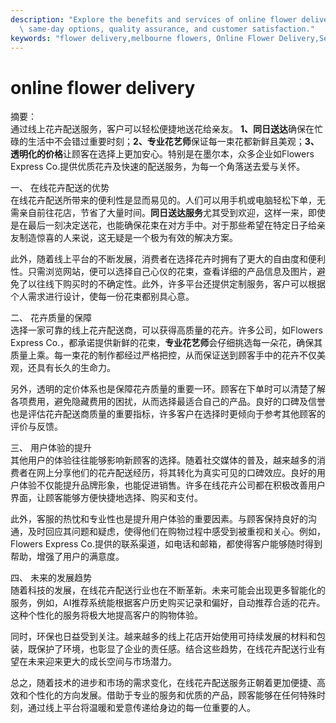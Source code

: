 ```yaml
---
description: "Explore the benefits and services of online flower delivery in Melbourne, including\
  \ same-day options, quality assurance, and customer satisfaction."
keywords: "flower delivery,melbourne flowers, Online Flower Delivery,Send Fresh Flowers in Melbourne"
---
```

# online flower delivery

摘要：  
通过线上花卉配送服务，客户可以轻松便捷地送花给亲友。 **1、同日送达**确保在忙碌的生活中不会错过重要时刻；**2、专业花艺师**保证每一束花都新鲜且美观；**3、透明化的价格**让顾客在选择上更加安心。特别是在墨尔本，众多企业如Flowers Express Co.提供优质花卉及快速的配送服务，为每一个角落送去爱与关怀。

一、 在线花卉配送的优势  
在线花卉配送所带来的便利性是显而易见的。人们可以用手机或电脑轻松下单，无需亲自前往花店，节省了大量时间。**同日送达服务**尤其受到欢迎，这样一来，即使是在最后一刻决定送花，也能确保花束在对方手中。对于那些希望在特定日子给亲友制造惊喜的人来说，这无疑是一个极为有效的解决方案。

此外，随着线上平台的不断发展，消费者在选择花卉时拥有了更大的自由度和便利性。只需浏览网站，便可以选择自己心仪的花束，查看详细的产品信息及图片，避免了以往线下购买时的不确定性。此外，许多平台还提供定制服务，客户可以根据个人需求进行设计，使每一份花束都别具心意。

二、 花卉质量的保障  
选择一家可靠的线上花卉配送商，可以获得高质量的花卉。许多公司，如Flowers Express Co.，都承诺提供新鲜的花束，**专业花艺师**会仔细挑选每一朵花，确保其质量上乘。每一束花的制作都经过严格把控，从而保证送到顾客手中的花卉不仅美观，还具有长久的生命力。

另外，透明的定价体系也是保障花卉质量的重要一环。顾客在下单时可以清楚了解各项费用，避免隐藏费用的困扰，从而选择最适合自己的产品。良好的口碑及信誉也是评估花卉配送商质量的重要指标，许多客户在选择时更倾向于参考其他顾客的评价与反馈。

三、 用户体验的提升  
其他用户的体验往往能够影响新顾客的选择。随着社交媒体的普及，越来越多的消费者在网上分享他们的花卉配送经历，将其转化为真实可见的口碑效应。良好的用户体验不仅能提升品牌形象，也能促进销售。许多在线花卉公司都在积极改善用户界面，让顾客能够方便快捷地选择、购买和支付。

此外，客服的热忱和专业性也是提升用户体验的重要因素。与顾客保持良好的沟通，及时回应其问题和疑虑，使得他们在购物过程中感受到被重视和关心。例如，Flowers Express Co.提供的联系渠道，如电话和邮箱，都使得客户能够随时得到帮助，增强了用户的满意度。

四、 未来的发展趋势  
随着科技的发展，在线花卉配送行业也在不断革新。未来可能会出现更多智能化的服务，例如，AI推荐系统能根据客户历史购买记录和偏好，自动推荐合适的花卉。这种个性化的服务将极大地提高客户的购物体验。

同时，环保也日益受到关注。越来越多的线上花店开始使用可持续发展的材料和包装，既保护了环境，也彰显了企业的责任感。结合这些趋势，在线花卉配送行业有望在未来迎来更大的成长空间与市场潜力。

总之，随着技术的进步和市场的需求变化，在线花卉配送服务正朝着更加便捷、高效和个性化的方向发展。借助于专业的服务和优质的产品，顾客能够在任何特殊时刻，通过线上平台将温暖和爱意传递给身边的每一位重要的人。
